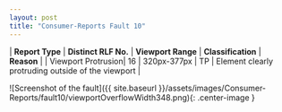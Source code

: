 ```yaml
---
layout: post
title: "Consumer-Reports Fault 10"
---
```

| **Report Type** | **Distinct RLF No.** | **Viewport Range** | **Classification** | **Reason** |
| Viewport Protrusion| 16 | 320px-377px | TP | Element clearly protruding outside of the viewport | 

![Screenshot of the fault]({{ site.baseurl }}/assets/images/Consumer-Reports/fault10/viewportOverflowWidth348.png){: .center-image }